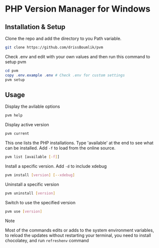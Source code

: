 # PHP Version Manager for Windows

## Installation & Setup

Clone the repo and add the directory to you Path variable.

```sh
git clone https://github.com/drissBoumlik/pvm
```

Check .env and edit with your own values and
then run this command to setup pvm

```powershell
cd pvm
copy .env.example .env # Check .env for custom settings
pvm setup
```


## Usage

Display the avilable options

```sh
pvm help
```


Display active version

```sh
pvm current
```


This one lists the PHP installations. Type 'available' at the end to see what can be installed. Add `-f` to load from the online source.

```sh
pvm list [available [-f]]
```


Install a specific version. Add `-d` to include xdebug

```sh
pvm install [version] [--xdebug]
```


Uninstall a specific version

```sh
pvm uninstall [version]
```


Switch to use the specified version

```sh
pvm use [version]
```

> [!NOTE]  
> Most of the commands edits or adds to the  system environment variables, to reload the updates without restarting your terminal, you need to install chocolatey, and run `refreshenv` command
